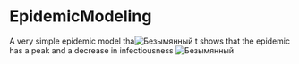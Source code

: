 # EpidemicModeling
  A very simple epidemic model tha![Безымянный](https://user-images.githubusercontent.com/55646391/168592139-5f9618cd-56c4-4434-805d-58d4c55d7b12.png)
t shows that the epidemic has a peak and a decrease in infectiousness
  ![Безымянный](https://user-images.githubusercontent.com/55646391/130346581-ae07eec4-c311-4f4a-8a16-254c17b5ee40.png)
